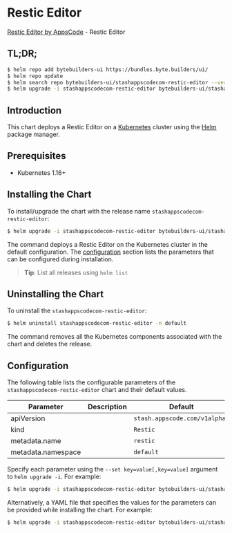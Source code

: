 # Restic Editor

[Restic Editor by AppsCode](https://byte.builders) - Restic Editor

## TL;DR;

```bash
$ helm repo add bytebuilders-ui https://bundles.byte.builders/ui/
$ helm repo update
$ helm search repo bytebuilders-ui/stashappscodecom-restic-editor --version=v0.4.17
$ helm upgrade -i stashappscodecom-restic-editor bytebuilders-ui/stashappscodecom-restic-editor -n default --create-namespace --version=v0.4.17
```

## Introduction

This chart deploys a Restic Editor on a [Kubernetes](http://kubernetes.io) cluster using the [Helm](https://helm.sh) package manager.

## Prerequisites

- Kubernetes 1.16+

## Installing the Chart

To install/upgrade the chart with the release name `stashappscodecom-restic-editor`:

```bash
$ helm upgrade -i stashappscodecom-restic-editor bytebuilders-ui/stashappscodecom-restic-editor -n default --create-namespace --version=v0.4.17
```

The command deploys a Restic Editor on the Kubernetes cluster in the default configuration. The [configuration](#configuration) section lists the parameters that can be configured during installation.

> **Tip**: List all releases using `helm list`

## Uninstalling the Chart

To uninstall the `stashappscodecom-restic-editor`:

```bash
$ helm uninstall stashappscodecom-restic-editor -n default
```

The command removes all the Kubernetes components associated with the chart and deletes the release.

## Configuration

The following table lists the configurable parameters of the `stashappscodecom-restic-editor` chart and their default values.

|     Parameter      | Description |                 Default                  |
|--------------------|-------------|------------------------------------------|
| apiVersion         |             | <code>stash.appscode.com/v1alpha1</code> |
| kind               |             | <code>Restic</code>                      |
| metadata.name      |             | <code>restic</code>                      |
| metadata.namespace |             | <code>default</code>                     |


Specify each parameter using the `--set key=value[,key=value]` argument to `helm upgrade -i`. For example:

```bash
$ helm upgrade -i stashappscodecom-restic-editor bytebuilders-ui/stashappscodecom-restic-editor -n default --create-namespace --version=v0.4.17 --set apiVersion=stash.appscode.com/v1alpha1
```

Alternatively, a YAML file that specifies the values for the parameters can be provided while
installing the chart. For example:

```bash
$ helm upgrade -i stashappscodecom-restic-editor bytebuilders-ui/stashappscodecom-restic-editor -n default --create-namespace --version=v0.4.17 --values values.yaml
```
